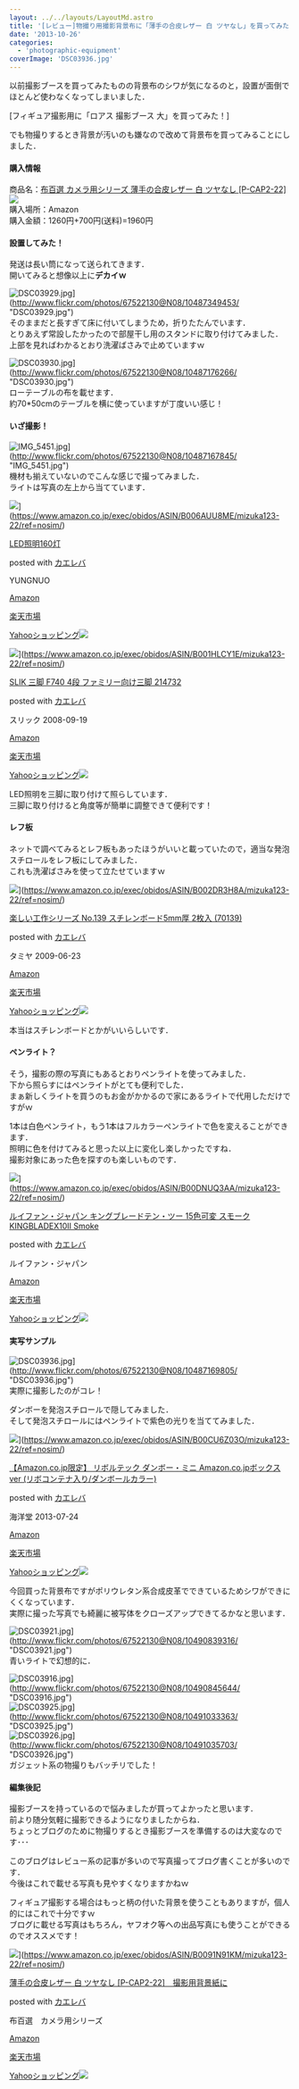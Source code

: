 ```yaml
---
layout: ../../layouts/LayoutMd.astro
title: '[レビュー]物撮り用撮影背景布に「薄手の合皮レザー 白 ツヤなし」を買ってみた！'
date: '2013-10-26'
categories:
  - 'photographic-equipment'
coverImage: 'DSC03936.jpg'
---
```


以前撮影ブースを買ってみたものの背景布のシワが気になるのと，設置が面倒でほとんど使わなくなってしまいました．

[フィギュア撮影用に「ロアス 撮影ブース 大」を買ってみた！]

でも物撮りするとき背景が汚いのも嫌なので改めて背景布を買ってみることにしました．

#### 購入情報

商品名：[布百選 カメラ用シリーズ 薄手の合皮レザー 白 ツヤなし \[P-CAP2-22\]](http://www.amazon.co.jp/gp/product/B0091N91KM/ref=as_li_ss_tl?ie=UTF8&camp=247&creative=7399&creativeASIN=B0091N91KM&linkCode=as2&tag=mizuka123-22)![](http://ir-jp.amazon-adsystem.com/e/ir?t=mizuka123-22&l=as2&o=9&a=B0091N91KM)  
購入場所：Amazon  
購入金額：1260円+700円(送料)=1960円

#### 設置してみた！

発送は長い筒になって送られてきます．  
開いてみると想像以上に**デカイｗ**

![DSC03929.jpg](/archive/images/10487349453_f756127acc_b.jpg)](http://www.flickr.com/photos/67522130@N08/10487349453/ "DSC03929.jpg")  
そのままだと長すぎて床に付いてしまうため，折りたたんでいます．  
とりあえず常設したかったので部屋干し用のスタンドに取り付けてみました．  
上部を見ればわかるとおり洗濯ばさみで止めていますｗ

![DSC03930.jpg](/archive/images/10487176266_1017bdb1b2_b.jpg)](http://www.flickr.com/photos/67522130@N08/10487176266/ "DSC03930.jpg")  
ローテーブルの布を載せます．  
約70\*50cmのテーブルを横に使っていますが丁度いい感じ！

#### いざ撮影！

![IMG_5451.jpg](/archive/images/10487167845_3b1a242b94_b.jpg)](http://www.flickr.com/photos/67522130@N08/10487167845/ "IMG_5451.jpg")  
機材も揃えていないのでこんな感じで撮ってみました．  
ライトは写真の左上から当てています．

![](/archive/images/41Cz3oUSCcL._SL160_.jpg)](https://www.amazon.co.jp/exec/obidos/ASIN/B006AUU8ME/mizuka123-22/ref=nosim/)

[LED照明160灯](https://www.amazon.co.jp/exec/obidos/ASIN/B006AUU8ME/mizuka123-22/ref=nosim/)

posted with [カエレバ](http://kaereba.com)

YUNGNUO

[Amazon](http://www.amazon.co.jp/gp/search?keywords=LED%8F%C6%96%BE160%93%94&__mk_ja_JP=%83J%83%5E%83J%83i&tag=mizuka123-22 'アマゾン')

[楽天市場](http://hb.afl.rakuten.co.jp/hgc/032b53ee.4b34c5ee.0f4a541e.f440145e/?pc=http%3A%2F%2Fsearch.rakuten.co.jp%2Fsearch%2Fmall%2FLED%25E7%2585%25A7%25E6%2598%258E160%25E7%2581%25AF%2F-%2Ff.1-p.1-s.1-sf.0-st.A-v.2%3Fx%3D0%26scid%3Daf_ich_link_urltxt%26m%3Dhttp%3A%2F%2Fm.rakuten.co.jp%2F '楽天市場')

[Yahooショッピング![](//ad.jp.ap.valuecommerce.com/servlet/gifbanner?sid=3066752&pid=881990642)](//ck.jp.ap.valuecommerce.com/servlet/referral?sid=3066752&pid=881990642&vc_url=http%3A%2F%2Fshopping.search.yahoo.co.jp%2Fsearch%3FuIv%3Don%26ei%3DUTF-8%26tab_ex%3Dcommerce%26slider%3D0%26va%3DLED%25E7%2585%25A7%25E6%2598%258E160%25E7%2581%25AF 'Yahooショッピング')

![](/archive/images/41FtVqIhVhL._SL160_.jpg)](https://www.amazon.co.jp/exec/obidos/ASIN/B001HLCY1E/mizuka123-22/ref=nosim/)

[SLIK 三脚 F740 4段 ファミリー向け三脚 214732](https://www.amazon.co.jp/exec/obidos/ASIN/B001HLCY1E/mizuka123-22/ref=nosim/)

posted with [カエレバ](http://kaereba.com)

スリック 2008-09-19

[Amazon](http://www.amazon.co.jp/gp/search?keywords=F740&__mk_ja_JP=%83J%83%5E%83J%83i&tag=mizuka123-22 'アマゾン')

[楽天市場](http://hb.afl.rakuten.co.jp/hgc/032b53ee.4b34c5ee.0f4a541e.f440145e/?pc=http%3A%2F%2Fsearch.rakuten.co.jp%2Fsearch%2Fmall%2FF740%2F-%2Ff.1-p.1-s.1-sf.0-st.A-v.2%3Fx%3D0%26scid%3Daf_ich_link_urltxt%26m%3Dhttp%3A%2F%2Fm.rakuten.co.jp%2F '楽天市場')

[Yahooショッピング![](//ad.jp.ap.valuecommerce.com/servlet/gifbanner?sid=3066752&pid=881990642)](//ck.jp.ap.valuecommerce.com/servlet/referral?sid=3066752&pid=881990642&vc_url=http%3A%2F%2Fshopping.search.yahoo.co.jp%2Fsearch%3FuIv%3Don%26ei%3DUTF-8%26tab_ex%3Dcommerce%26slider%3D0%26va%3DF740 'Yahooショッピング')

LED照明を三脚に取り付けて照らしています．  
三脚に取り付けると角度等が簡単に調整できて便利です！

#### レフ板

ネットで調べてみるとレフ板もあったほうがいいと載っていたので，適当な発泡スチロールをレフ板にしてみました．  
これも洗濯ばさみを使って立たせていますｗ

![](/archive/images/41TQbsGbiGL._SL160_.jpg)](https://www.amazon.co.jp/exec/obidos/ASIN/B002DR3H8A/mizuka123-22/ref=nosim/)

[楽しい工作シリーズ No.139 スチレンボード5mm厚 2枚入 (70139)](https://www.amazon.co.jp/exec/obidos/ASIN/B002DR3H8A/mizuka123-22/ref=nosim/)

posted with [カエレバ](http://kaereba.com)

タミヤ 2009-06-23

[Amazon](http://www.amazon.co.jp/gp/search?keywords=No.139&__mk_ja_JP=%83J%83%5E%83J%83i&tag=mizuka123-22 'アマゾン')

[楽天市場](http://hb.afl.rakuten.co.jp/hgc/032b53ee.4b34c5ee.0f4a541e.f440145e/?pc=http%3A%2F%2Fsearch.rakuten.co.jp%2Fsearch%2Fmall%2FNo.139%2F-%2Ff.1-p.1-s.1-sf.0-st.A-v.2%3Fx%3D0%26scid%3Daf_ich_link_urltxt%26m%3Dhttp%3A%2F%2Fm.rakuten.co.jp%2F '楽天市場')

[Yahooショッピング![](//ad.jp.ap.valuecommerce.com/servlet/gifbanner?sid=3066752&pid=881990642)](//ck.jp.ap.valuecommerce.com/servlet/referral?sid=3066752&pid=881990642&vc_url=http%3A%2F%2Fshopping.search.yahoo.co.jp%2Fsearch%3FuIv%3Don%26ei%3DUTF-8%26tab_ex%3Dcommerce%26slider%3D0%26va%3DNo.139 'Yahooショッピング')

本当はスチレンボードとかがいいらしいです．

#### ペンライト？

そう，撮影の際の写真にもあるとおりペンライトを使ってみました．  
下から照らすにはペンライトがとても便利でした．  
まぁ新しくライトを買うのもお金がかかるので家にあるライトで代用しただけですがｗ

1本は白色ペンライト，もう1本はフルカラーペンライトで色を変えることができます．  
照明に色を付けてみると思った以上に変化し楽しかったですね．  
撮影対象にあった色を探すのも楽しいものです．

![](/archive/images/21afrJxtM3L._SL160_.jpg)](https://www.amazon.co.jp/exec/obidos/ASIN/B00DNUQ3AA/mizuka123-22/ref=nosim/)

[ルイファン・ジャパン キングブレードテン・ツー 15色可変 スモーク KINGBLADEX10II Smoke](https://www.amazon.co.jp/exec/obidos/ASIN/B00DNUQ3AA/mizuka123-22/ref=nosim/)

posted with [カエレバ](http://kaereba.com)

ルイファン・ジャパン

[Amazon](http://www.amazon.co.jp/gp/search?keywords=KINGBLADEX10II&__mk_ja_JP=%83J%83%5E%83J%83i&tag=mizuka123-22 'アマゾン')

[楽天市場](http://hb.afl.rakuten.co.jp/hgc/032b53ee.4b34c5ee.0f4a541e.f440145e/?pc=http%3A%2F%2Fsearch.rakuten.co.jp%2Fsearch%2Fmall%2FKINGBLADEX10II%2F-%2Ff.1-p.1-s.1-sf.0-st.A-v.2%3Fx%3D0%26scid%3Daf_ich_link_urltxt%26m%3Dhttp%3A%2F%2Fm.rakuten.co.jp%2F '楽天市場')

[Yahooショッピング![](//ad.jp.ap.valuecommerce.com/servlet/gifbanner?sid=3066752&pid=881990642)](//ck.jp.ap.valuecommerce.com/servlet/referral?sid=3066752&pid=881990642&vc_url=http%3A%2F%2Fshopping.search.yahoo.co.jp%2Fsearch%3FuIv%3Don%26ei%3DUTF-8%26tab_ex%3Dcommerce%26slider%3D0%26va%3DKINGBLADEX10II 'Yahooショッピング')

#### 実写サンプル

![DSC03936.jpg](/archive/images/10487169805_a557336fb5_b.jpg)](http://www.flickr.com/photos/67522130@N08/10487169805/ "DSC03936.jpg")  
実際に撮影したのがコレ！

ダンボーを発泡スチロールで隠してみました．  
そして発泡スチロールにはペンライトで紫色の光りを当ててみました．

![](/archive/images/41gS%2BJKIdJL._SL160_.jpg)](https://www.amazon.co.jp/exec/obidos/ASIN/B00CU6Z03O/mizuka123-22/ref=nosim/)

[【Amazon.co.jp限定】 リボルテック ダンボー・ミニ Amazon.co.jpボックスver (リボコンテナ入り/ダンボールカラー)](https://www.amazon.co.jp/exec/obidos/ASIN/B00CU6Z03O/mizuka123-22/ref=nosim/)

posted with [カエレバ](http://kaereba.com)

海洋堂 2013-07-24

[Amazon](http://www.amazon.co.jp/gp/search?keywords=Amazon.co.jp&__mk_ja_JP=%83J%83%5E%83J%83i&tag=mizuka123-22 'アマゾン')

[楽天市場](http://hb.afl.rakuten.co.jp/hgc/032b53ee.4b34c5ee.0f4a541e.f440145e/?pc=http%3A%2F%2Fsearch.rakuten.co.jp%2Fsearch%2Fmall%2FAmazon.co.jp%2F-%2Ff.1-p.1-s.1-sf.0-st.A-v.2%3Fx%3D0%26scid%3Daf_ich_link_urltxt%26m%3Dhttp%3A%2F%2Fm.rakuten.co.jp%2F '楽天市場')

[Yahooショッピング![](//ad.jp.ap.valuecommerce.com/servlet/gifbanner?sid=3066752&pid=881990642)](//ck.jp.ap.valuecommerce.com/servlet/referral?sid=3066752&pid=881990642&vc_url=http%3A%2F%2Fshopping.search.yahoo.co.jp%2Fsearch%3FuIv%3Don%26ei%3DUTF-8%26tab_ex%3Dcommerce%26slider%3D0%26va%3DAmazon.co.jp 'Yahooショッピング')

今回買った背景布ですがポリウレタン系合成皮革でできているためシワができにくくなっています．  
実際に撮った写真でも綺麗に被写体をクローズアップできてるかなと思います．

![DSC03921.jpg](/archive/images/10490839316_a5c39ea35e_b.jpg)](http://www.flickr.com/photos/67522130@N08/10490839316/ "DSC03921.jpg")  
青いライトで幻想的に．

![DSC03916.jpg](/archive/images/10490845644_42ab9aff6c_b.jpg)](http://www.flickr.com/photos/67522130@N08/10490845644/ "DSC03916.jpg")  
![DSC03925.jpg](/archive/images/10491033363_c1c0da93f8_b.jpg)](http://www.flickr.com/photos/67522130@N08/10491033363/ "DSC03925.jpg")  
![DSC03926.jpg](/archive/images/10491035703_610db47c23_b.jpg)](http://www.flickr.com/photos/67522130@N08/10491035703/ "DSC03926.jpg")  
ガジェット系の物撮りもバッチリでした！

#### 編集後記

撮影ブースを持っているので悩みましたが買ってよかったと思います．  
前より随分気軽に撮影できるようになりましたからね．  
ちょっとブログのために物撮りするとき撮影ブースを準備するのは大変なのです･･･

このブログはレビュー系の記事が多いので写真撮ってブログ書くことが多いのです．  
今後はこれで載せる写真も見やすくなりますかねｗ

フィギュア撮影する場合はもっと柄の付いた背景を使うこともありますが，個人的にはこれで十分ですｗ  
ブログに載せる写真はもちろん，ヤフオク等への出品写真にも使うことができるのでオススメです！

![](/archive/images/51N6uWGIWlL._SL160_.jpg)](https://www.amazon.co.jp/exec/obidos/ASIN/B0091N91KM/mizuka123-22/ref=nosim/)

[薄手の合皮レザー 白 ツヤなし \[P-CAP2-22\]　撮影用背景紙に](https://www.amazon.co.jp/exec/obidos/ASIN/B0091N91KM/mizuka123-22/ref=nosim/)

posted with [カエレバ](http://kaereba.com)

布百選　カメラ用シリーズ

[Amazon](http://www.amazon.co.jp/gp/search?keywords=P-CAP2-22&__mk_ja_JP=%83J%83%5E%83J%83i&tag=mizuka123-22 'アマゾン')

[楽天市場](http://hb.afl.rakuten.co.jp/hgc/032b53ee.4b34c5ee.0f4a541e.f440145e/?pc=http%3A%2F%2Fsearch.rakuten.co.jp%2Fsearch%2Fmall%2FP-CAP2-22%2F-%2Ff.1-p.1-s.1-sf.0-st.A-v.2%3Fx%3D0%26scid%3Daf_ich_link_urltxt%26m%3Dhttp%3A%2F%2Fm.rakuten.co.jp%2F '楽天市場')

[Yahooショッピング![](//ad.jp.ap.valuecommerce.com/servlet/gifbanner?sid=3066752&pid=881990642)](//ck.jp.ap.valuecommerce.com/servlet/referral?sid=3066752&pid=881990642&vc_url=http%3A%2F%2Fshopping.search.yahoo.co.jp%2Fsearch%3FuIv%3Don%26ei%3DUTF-8%26tab_ex%3Dcommerce%26slider%3D0%26va%3DP-CAP2-22 'Yahooショッピング')
